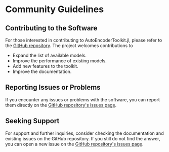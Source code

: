 # Community Guidelines

## Contributing to the Software
For those interested in contributing to AutoEncoderToolkit.jl, please refer to
the [GitHub repository](https://github.com/mrazomej/AutoEncoderToolkit.jl). The
project welcomes contributions to 

- Expand the list of available models.
- Improve the performance of existing models.
- Add new features to the toolkit.
- Improve the documentation.

## Reporting Issues or Problems
If you encounter any issues or problems with the software, you can report them
directly on the [GitHub repository's issues
page](https://github.com/mrazomej/AutoEncoderToolkit.jl/issues).

## Seeking Support
For support and further inquiries, consider checking the documentation and
existing issues on the GitHub repository. If you still do not find the answer,
you can open a new issue on the [GitHub repository's issues
page](https://github.com/mrazomej/AutoEncoderToolkit.jl/issues).